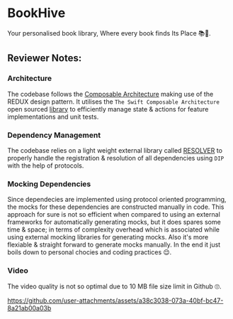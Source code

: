 # BookHive

Your personalised book library, Where every book finds Its Place 📚📖.

## Reviewer Notes:

### Architecture

The codebase follows the [Composable Architecture](https://pointfreeco.github.io/swift-composable-architecture/main/documentation/composablearchitecture) making use of the REDUX design pattern.
It utilises the `The Swift Composable Architecture` open sourced [library](https://github.com/pointfreeco/swift-composable-architecture) to efficiently manage state & actions for feature implementations and unit tests.

### Dependency Management

The codebase relies on a light weight external library called [RESOLVER](https://github.com/hmlongco/Resolver) to properly handle the registration & resolution of all dependencies using `DIP` with the help of protocols.

### Mocking Dependencies

Since dependecies are implemented using protocol oriented programming, the mocks for these dependencies are constructed manually in code. This approach for sure is not so efficient when compared to using an external frameworks for automatically generating mocks, but it does spares some time & space; in terms of complexity overhead which is associated while using external mocking libraries for generating mocks. Also it's more flexiable & straight forward to generate mocks manually. In the end it just boils down to personal chocies and coding practices 😌.

### Video

The video quality is not so optimal due to 10 MB file size limit in Github 🙄.

https://github.com/user-attachments/assets/a38c3038-073a-40bf-bc47-8a21ab00a03b

